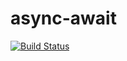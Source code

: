 # async-await
[![Build Status](https://ci.appveyor.com/api/projects/status/github/llstudent83/async-await)](https://ci.appveyor.com/api/projects/status/github/llstudent83/async-await)

